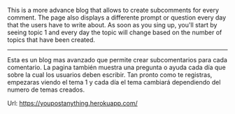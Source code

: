 This is a more advance blog that allows to create subcomments for every comment. The page also displays a differente prompt or question every day that the users have to write about. As soon as you sing up, you'll start by seeing topic 1 and every day the topic will change based on the number of topics that have been created.

---------------------------------------------

Esta es un blog mas avanzado que permite crear subcomentarios para cada comentario. La pagina también muestra una pregunta o ayuda cada día que sobre la cual los usuarios deben escribir. Tan pronto como te registras, empezaras viendo el tema 1 y cada día el tema cambiará dependiendo del numero de temas creados.

Url: https://youpostanything.herokuapp.com/